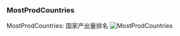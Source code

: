 ### MostProdCountries
MostProdCountries: 国家产出量排名
![MostProdCountries](file:///Users/yamlam/Documents/obsdiannote/🧪%20Script%20Labs/wos_biliometriex/Thematic/Augmented%20Reality/results/S0-BasicStatistics%20MostProdCountries%20.png)

